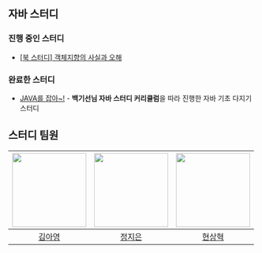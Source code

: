 ## 자바 스터디

### 진행 중인 스터디
* [[북 스터디] 객체지향의 사실과 오해](https://github.com/2023-java-study/book-study)

### 완료한 스터디
* [JAVA를 잡아~!](https://github.com/2023-java-study/whiteship-java-study) - **백기선님 자바 스터디 커리큘럼**을 따라 진행한 자바 기초 다지기 스터디

## 스터디 팀원
| [<img src="https://github.com/Kim-AYoung.png" width="150px">](https://github.com/Kim-AYoung) | [<img src="https://github.com/ssstopeun.png" width="150px">](https://github.com/ssstopeun) | [<img src="https://github.com/gmelon.png" width="150px">](https://github.com/gmelon) |
| :---: | :---: | :---: |
| [김아영](https://github.com/Kim-AYoung) | [정지은](https://github.com/ssstopeun) | [현상혁](https://github.com/gmelon) |
